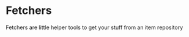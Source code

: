 Fetchers
========
Fetchers are little helper tools to get your stuff from an item repository

```php

```